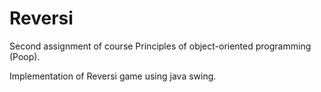 # Reversi
Second assignment of course Principles of object-oriented programming (Poop).

Implementation of Reversi game using java swing.
